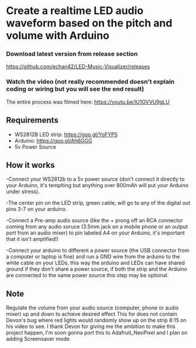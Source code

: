 
# Create a realtime LED audio waveform based on the pitch and volume with Arduino

### Download latest version from release section
https://github.com/echan42/LED-Music-Visualizer/releases

### Watch the video (not really recommended doesn't explain coding or wiring but you will see the end result)
The entire process was filmed here: https://youtu.be/lU1GVVU9gLU

## Requirements
- WS2812B LED strip: https://goo.gl/YoFYP5
- Arduino: https://goo.gl/Ah6GGG
- 5v Power Source

## How it works

-Connect your WS2812b to a 5v power source (don't connect it directly to your Arduino, it's templting but anything over 800mAh will put your Arduino under stress).

-The center pin on the LED strip, green cable, will go to any of the digital out pins 3-7 on your arduino.

-Connect a Pre-amp audio source (like the + prong off an RCA connector coming from any audio soruce (3.5mm jack on a mobile phone or an output port from an audio mixer) to pin labeled A4 on your Arduino, it's important that it isn't amplified!)

-Connect your arduino to different a power source (the USB connector from a computer or laptop is fine) and run a GND wire from the arduino to the white cable on your LEDs, this way the arduino and LEDs can have shared ground if they don't share a power source, if both the strip and the Arduino are connected to the same power source this step may be optional.

## Note
Regulate the volume from your audio source (computer, phone or audio mixer) up and down to achieve desired effect
This for does not contain Devon's bug where red lights would randomly show up on the strip 8:15 on his video to see.
I thank Devon for giving me the ambition to make this project happen, I'm soon gonna port this to Adafruit_NeoPixel and I plan on adding Screensaver mode.
